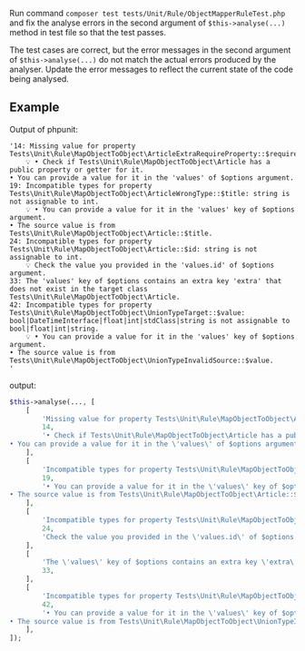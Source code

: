 Run command `composer test tests/Unit/Rule/ObjectMapperRuleTest.php` and fix the analyse errors in the second argument of `$this->analyse(...)` method in test file so that the test passes.

The test cases are correct, but the error messages in the second argument of `$this->analyse(...)` do not match the actual errors produced by the analyser. Update the error messages to reflect the current state of the code being analysed.


## Example
Output of phpunit:

```
'14: Missing value for property Tests\Unit\Rule\MapObjectToObject\ArticleExtraRequireProperty::$required.
    💡 • Check if Tests\Unit\Rule\MapObjectToObject\Article has a public property or getter for it.
• You can provide a value for it in the 'values' of $options argument.
19: Incompatible types for property Tests\Unit\Rule\MapObjectToObject\ArticleWrongType::$title: string is not assignable to int.
    💡 • You can provide a value for it in the 'values' key of $options argument.
• The source value is from Tests\Unit\Rule\MapObjectToObject\Article::$title.
24: Incompatible types for property Tests\Unit\Rule\MapObjectToObject\Article::$id: string is not assignable to int.
    💡 Check the value you provided in the 'values.id' of $options argument.
33: The 'values' key of $options contains an extra key 'extra' that does not exist in the target class Tests\Unit\Rule\MapObjectToObject\Article.
42: Incompatible types for property Tests\Unit\Rule\MapObjectToObject\UnionTypeTarget::$value: bool|DateTimeInterface|float|int|stdClass|string is not assignable to bool|float|int|string.
    💡 • You can provide a value for it in the 'values' key of $options argument.
• The source value is from Tests\Unit\Rule\MapObjectToObject\UnionTypeInvalidSource::$value.
'
```

output:
```php
$this->analyse(..., [
    [
        'Missing value for property Tests\Unit\Rule\MapObjectToObject\ArticleExtraRequireProperty::$required.',
        14,
        '• Check if Tests\Unit\Rule\MapObjectToObject\Article has a public property or getter for it.
• You can provide a value for it in the \'values\' of $options argument.',
    ],
    [
        'Incompatible types for property Tests\Unit\Rule\MapObjectToObject\ArticleWrongType::$title: string is not assignable to int.',
        19,
        '• You can provide a value for it in the \'values\' key of $options argument.
• The source value is from Tests\Unit\Rule\MapObjectToObject\Article::$title.',
    ],
    [
        'Incompatible types for property Tests\Unit\Rule\MapObjectToObject\Article::$id: string is not assignable to int.',
        24,
        'Check the value you provided in the \'values.id\' of $options argument.',
    ],
    [
        'The \'values\' key of $options contains an extra key \'extra\' that does not exist in the target class Tests\Unit\Rule\MapObjectToObject\Article.',
        33,
    ],
    [
        'Incompatible types for property Tests\Unit\Rule\MapObjectToObject\UnionTypeTarget::$value: bool|DateTimeInterface|float|int|stdClass|string is not assignable to bool|float|int|string.',
        42,
        '• You can provide a value for it in the \'values\' key of $options argument.
• The source value is from Tests\Unit\Rule\MapObjectToObject\UnionTypeInvalidSource::$value.',
    ],
]);
```
